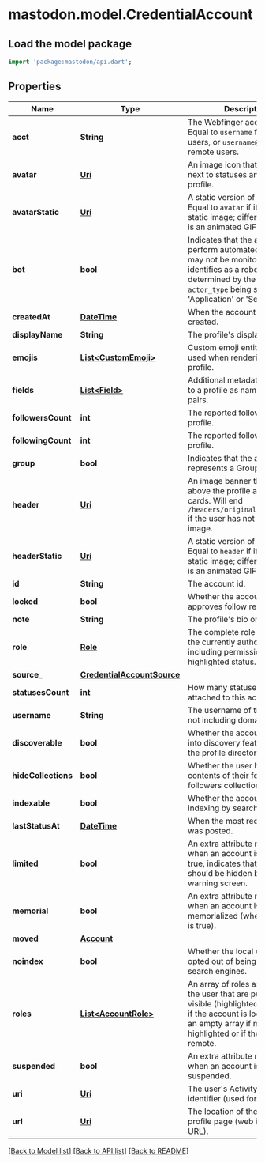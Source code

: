 # mastodon.model.CredentialAccount

## Load the model package
```dart
import 'package:mastodon/api.dart';
```

## Properties
Name | Type | Description | Notes
------------ | ------------- | ------------- | -------------
**acct** | **String** | The Webfinger account URI. Equal to `username` for local users, or `username@domain` for remote users. | 
**avatar** | [**Uri**](Uri.md) | An image icon that is shown next to statuses and in the profile. | 
**avatarStatic** | [**Uri**](Uri.md) | A static version of the avatar. Equal to `avatar` if its value is a static image; different if `avatar` is an animated GIF. | 
**bot** | **bool** | Indicates that the account may perform automated actions, may not be monitored, or identifies as a robot. This is determined by the account's `actor_type` being set to 'Application' or 'Service'. | 
**createdAt** | [**DateTime**](DateTime.md) | When the account was created. | 
**displayName** | **String** | The profile's display name. | 
**emojis** | [**List&lt;CustomEmoji&gt;**](CustomEmoji.md) | Custom emoji entities to be used when rendering the profile. | 
**fields** | [**List&lt;Field&gt;**](Field.md) | Additional metadata attached to a profile as name-value pairs. | 
**followersCount** | **int** | The reported followers of this profile. | 
**followingCount** | **int** | The reported follows of this profile. | 
**group** | **bool** | Indicates that the account represents a Group actor. | 
**header** | [**Uri**](Uri.md) | An image banner that is shown above the profile and in profile cards. Will end `/headers/original/missing.png` if the user has not set a header image. | 
**headerStatic** | [**Uri**](Uri.md) | A static version of the header. Equal to `header` if its value is a static image; different if `header` is an animated GIF. | 
**id** | **String** | The account id. | 
**locked** | **bool** | Whether the account manually approves follow requests. | 
**note** | **String** | The profile's bio or description. | 
**role** | [**Role**](Role.md) | The complete role assigned to the currently authorized user, including permissions and highlighted status. | 
**source_** | [**CredentialAccountSource**](CredentialAccountSource.md) |  | 
**statusesCount** | **int** | How many statuses are attached to this account. | 
**username** | **String** | The username of the account, not including domain. | 
**discoverable** | **bool** | Whether the account has opted into discovery features such as the profile directory. | [optional] 
**hideCollections** | **bool** | Whether the user hides the contents of their follows and followers collections. | [optional] 
**indexable** | **bool** | Whether the account allows indexing by search engines. | [optional] 
**lastStatusAt** | [**DateTime**](DateTime.md) | When the most recent status was posted. | [optional] 
**limited** | **bool** | An extra attribute returned only when an account is silenced. If true, indicates that the account should be hidden behind a warning screen. | [optional] 
**memorial** | **bool** | An extra attribute returned only when an account is memorialized (when `memorial` is true). | [optional] 
**moved** | [**Account**](Account.md) |  | [optional] 
**noindex** | **bool** | Whether the local user has opted out of being indexed by search engines. | [optional] 
**roles** | [**List&lt;AccountRole&gt;**](AccountRole.md) | An array of roles assigned to the user that are publicly visible (highlighted roles only), if the account is local. Will be an empty array if no roles are highlighted or if the account is remote. | [optional] 
**suspended** | **bool** | An extra attribute returned only when an account is suspended. | [optional] 
**uri** | [**Uri**](Uri.md) | The user's ActivityPub actor identifier (used for federation). | [optional] 
**url** | [**Uri**](Uri.md) | The location of the user's profile page (web interface URL). | [optional] 

[[Back to Model list]](../README.md#documentation-for-models) [[Back to API list]](../README.md#documentation-for-api-endpoints) [[Back to README]](../README.md)


